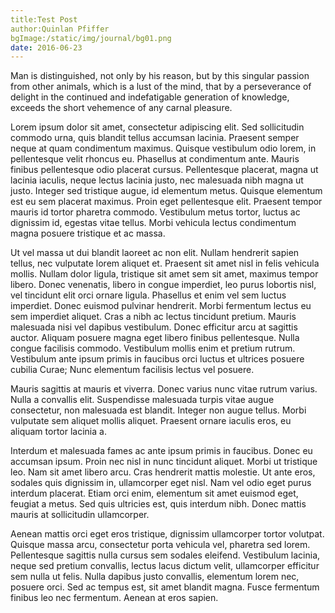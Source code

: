 ```yaml
---
title:Test Post
author:Quinlan Pfiffer
bgImage:/static/img/journal/bg01.png
date: 2016-06-23
---
```


Man is distinguished, not only by his reason, but by this singular passion from
other animals, which is a lust of the mind, that by a perseverance of delight
in the continued and indefatigable generation of knowledge, exceeds the short
vehemence of any carnal pleasure.

Lorem ipsum dolor sit amet, consectetur adipiscing elit. Sed sollicitudin commodo urna, quis blandit tellus accumsan lacinia. Praesent semper neque at quam condimentum maximus. Quisque vestibulum odio lorem, in pellentesque velit rhoncus eu. Phasellus at condimentum ante. Mauris finibus pellentesque odio placerat cursus. Pellentesque placerat, magna ut lacinia iaculis, neque lectus lacinia justo, nec malesuada nibh magna ut justo. Integer sed tristique augue, id elementum metus. Quisque elementum est eu sem placerat maximus. Proin eget pellentesque elit. Praesent tempor mauris id tortor pharetra commodo. Vestibulum metus tortor, luctus ac dignissim id, egestas vitae tellus. Morbi vehicula lectus condimentum magna posuere tristique et ac massa.

Ut vel massa ut dui blandit laoreet ac non elit. Nullam hendrerit sapien tellus, nec vulputate lorem aliquet et. Praesent sit amet nisl in felis vehicula mollis. Nullam dolor ligula, tristique sit amet sem sit amet, maximus tempor libero. Donec venenatis, libero in congue imperdiet, leo purus lobortis nisl, vel tincidunt elit orci ornare ligula. Phasellus et enim vel sem luctus imperdiet. Donec euismod pulvinar hendrerit. Morbi fermentum lectus eu sem imperdiet aliquet. Cras a nibh ac lectus tincidunt pretium. Mauris malesuada nisi vel dapibus vestibulum. Donec efficitur arcu at sagittis auctor. Aliquam posuere magna eget libero finibus pellentesque. Nulla congue facilisis commodo. Vestibulum mollis enim et pretium rutrum. Vestibulum ante ipsum primis in faucibus orci luctus et ultrices posuere cubilia Curae; Nunc elementum facilisis lectus vel posuere.

Mauris sagittis at mauris et viverra. Donec varius nunc vitae rutrum varius. Nulla a convallis elit. Suspendisse malesuada turpis vitae augue consectetur, non malesuada est blandit. Integer non augue tellus. Morbi vulputate sem aliquet mollis aliquet. Praesent ornare iaculis eros, eu aliquam tortor lacinia a.

Interdum et malesuada fames ac ante ipsum primis in faucibus. Donec eu accumsan ipsum. Proin nec nisl in nunc tincidunt aliquet. Morbi ut tristique leo. Nam sit amet libero arcu. Cras hendrerit mattis molestie. Ut ante eros, sodales quis dignissim in, ullamcorper eget nisl. Nam vel odio eget purus interdum placerat. Etiam orci enim, elementum sit amet euismod eget, feugiat a metus. Sed quis ultricies est, quis interdum nibh. Donec mattis mauris at sollicitudin ullamcorper.

Aenean mattis orci eget eros tristique, dignissim ullamcorper tortor volutpat. Quisque massa arcu, consectetur porta vehicula vel, pharetra sed lorem. Pellentesque sagittis nulla cursus sem sodales eleifend. Vestibulum lacinia, neque sed pretium convallis, lectus lacus dictum velit, ullamcorper efficitur sem nulla ut felis. Nulla dapibus justo convallis, elementum lorem nec, posuere orci. Sed ac tempus est, sit amet blandit magna. Fusce fermentum finibus leo nec fermentum. Aenean at eros sapien.
